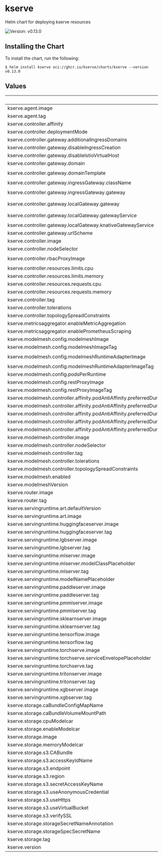 # kserve

Helm chart for deploying kserve resources

![Version: v0.13.0](https://img.shields.io/badge/Version-v0.13.0-informational?style=flat-square)

## Installing the Chart

To install the chart, run the following:

```console
$ helm install kserve oci://ghcr.io/kserve/charts/kserve --version v0.13.0
```

## Values

| Key | Type | Default | Description |
|-----|------|---------|-------------|
| kserve.agent.image | string | `"kserve/agent"` |  |
| kserve.agent.tag | string | `"v0.13.0"` |  |
| kserve.controller.affinity | object | `{}` |  |
| kserve.controller.deploymentMode | string | `"Serverless"` |  |
| kserve.controller.gateway.additionalIngressDomains | list | `[]` |  |
| kserve.controller.gateway.disableIngressCreation | bool | `false` |  |
| kserve.controller.gateway.disableIstioVirtualHost | bool | `false` |  |
| kserve.controller.gateway.domain | string | `"example.com"` |  |
| kserve.controller.gateway.domainTemplate | string | `"{{ .Name }}-{{ .Namespace }}.{{ .IngressDomain }}"` |  |
| kserve.controller.gateway.ingressGateway.className | string | `"istio"` |  |
| kserve.controller.gateway.ingressGateway.gateway | string | `"knative-serving/knative-ingress-gateway"` |  |
| kserve.controller.gateway.localGateway.gateway | string | `"knative-serving/knative-local-gateway"` |  |
| kserve.controller.gateway.localGateway.gatewayService | string | `"knative-local-gateway.istio-system.svc.cluster.local"` |  |
| kserve.controller.gateway.localGateway.knativeGatewayService | string | `""` |  |
| kserve.controller.gateway.urlScheme | string | `"http"` |  |
| kserve.controller.image | string | `"kserve/kserve-controller"` |  |
| kserve.controller.nodeSelector | object | `{}` |  |
| kserve.controller.rbacProxyImage | string | `"gcr.io/kubebuilder/kube-rbac-proxy:v0.13.1"` |  |
| kserve.controller.resources.limits.cpu | string | `"100m"` |  |
| kserve.controller.resources.limits.memory | string | `"300Mi"` |  |
| kserve.controller.resources.requests.cpu | string | `"100m"` |  |
| kserve.controller.resources.requests.memory | string | `"300Mi"` |  |
| kserve.controller.tag | string | `"v0.13.0"` |  |
| kserve.controller.tolerations | list | `[]` |  |
| kserve.controller.topologySpreadConstraints | list | `[]` |  |
| kserve.metricsaggregator.enableMetricAggregation | string | `"false"` |  |
| kserve.metricsaggregator.enablePrometheusScraping | string | `"false"` |  |
| kserve.modelmesh.config.modelmeshImage | string | `"kserve/modelmesh"` |  |
| kserve.modelmesh.config.modelmeshImageTag | string | `"v0.12.0-rc0"` |  |
| kserve.modelmesh.config.modelmeshRuntimeAdapterImage | string | `"kserve/modelmesh-runtime-adapter"` |  |
| kserve.modelmesh.config.modelmeshRuntimeAdapterImageTag | string | `"v0.12.0-rc0"` |  |
| kserve.modelmesh.config.podsPerRuntime | int | `2` |  |
| kserve.modelmesh.config.restProxyImage | string | `"kserve/rest-proxy"` |  |
| kserve.modelmesh.config.restProxyImageTag | string | `"v0.12.0-rc0"` |  |
| kserve.modelmesh.controller.affinity.podAntiAffinity.preferredDuringSchedulingIgnoredDuringExecution[0].podAffinityTerm.labelSelector.matchExpressions[0].key | string | `"control-plane"` |  |
| kserve.modelmesh.controller.affinity.podAntiAffinity.preferredDuringSchedulingIgnoredDuringExecution[0].podAffinityTerm.labelSelector.matchExpressions[0].operator | string | `"In"` |  |
| kserve.modelmesh.controller.affinity.podAntiAffinity.preferredDuringSchedulingIgnoredDuringExecution[0].podAffinityTerm.labelSelector.matchExpressions[0].values[0] | string | `"modelmesh-controller"` |  |
| kserve.modelmesh.controller.affinity.podAntiAffinity.preferredDuringSchedulingIgnoredDuringExecution[0].podAffinityTerm.topologyKey | string | `"topology.kubernetes.io/zone"` |  |
| kserve.modelmesh.controller.affinity.podAntiAffinity.preferredDuringSchedulingIgnoredDuringExecution[0].weight | int | `100` |  |
| kserve.modelmesh.controller.image | string | `"kserve/modelmesh-controller"` |  |
| kserve.modelmesh.controller.nodeSelector | object | `{}` |  |
| kserve.modelmesh.controller.tag | string | `"v0.12.0-rc0"` |  |
| kserve.modelmesh.controller.tolerations | list | `[]` |  |
| kserve.modelmesh.controller.topologySpreadConstraints | list | `[]` |  |
| kserve.modelmesh.enabled | bool | `true` |  |
| kserve.modelmeshVersion | string | `"v0.12.0-rc0"` |  |
| kserve.router.image | string | `"kserve/router"` |  |
| kserve.router.tag | string | `"v0.13.0"` |  |
| kserve.servingruntime.art.defaultVersion | string | `"v0.13.0"` |  |
| kserve.servingruntime.art.image | string | `"kserve/art-explainer"` |  |
| kserve.servingruntime.huggingfaceserver.image | string | `"kserve/huggingfaceserver"` |  |
| kserve.servingruntime.huggingfaceserver.tag | string | `"v0.13.0"` |  |
| kserve.servingruntime.lgbserver.image | string | `"kserve/lgbserver"` |  |
| kserve.servingruntime.lgbserver.tag | string | `"v0.13.0"` |  |
| kserve.servingruntime.mlserver.image | string | `"docker.io/seldonio/mlserver"` |  |
| kserve.servingruntime.mlserver.modelClassPlaceholder | string | `"{{.Labels.modelClass}}"` |  |
| kserve.servingruntime.mlserver.tag | string | `"1.3.2"` |  |
| kserve.servingruntime.modelNamePlaceholder | string | `"{{.Name}}"` |  |
| kserve.servingruntime.paddleserver.image | string | `"kserve/paddleserver"` |  |
| kserve.servingruntime.paddleserver.tag | string | `"v0.13.0"` |  |
| kserve.servingruntime.pmmlserver.image | string | `"kserve/pmmlserver"` |  |
| kserve.servingruntime.pmmlserver.tag | string | `"v0.13.0"` |  |
| kserve.servingruntime.sklearnserver.image | string | `"kserve/sklearnserver"` |  |
| kserve.servingruntime.sklearnserver.tag | string | `"v0.13.0"` |  |
| kserve.servingruntime.tensorflow.image | string | `"tensorflow/serving"` |  |
| kserve.servingruntime.tensorflow.tag | string | `"2.6.2"` |  |
| kserve.servingruntime.torchserve.image | string | `"pytorch/torchserve-kfs"` |  |
| kserve.servingruntime.torchserve.serviceEnvelopePlaceholder | string | `"{{.Labels.serviceEnvelope}}"` |  |
| kserve.servingruntime.torchserve.tag | string | `"0.9.0"` |  |
| kserve.servingruntime.tritonserver.image | string | `"nvcr.io/nvidia/tritonserver"` |  |
| kserve.servingruntime.tritonserver.tag | string | `"23.05-py3"` |  |
| kserve.servingruntime.xgbserver.image | string | `"kserve/xgbserver"` |  |
| kserve.servingruntime.xgbserver.tag | string | `"v0.13.0"` |  |
| kserve.storage.caBundleConfigMapName | string | `""` |  |
| kserve.storage.caBundleVolumeMountPath | string | `"/etc/ssl/custom-certs"` |  |
| kserve.storage.cpuModelcar | string | `"10m"` |  |
| kserve.storage.enableModelcar | bool | `false` |  |
| kserve.storage.image | string | `"kserve/storage-initializer"` |  |
| kserve.storage.memoryModelcar | string | `"15Mi"` |  |
| kserve.storage.s3.CABundle | string | `""` |  |
| kserve.storage.s3.accessKeyIdName | string | `"AWS_ACCESS_KEY_ID"` |  |
| kserve.storage.s3.endpoint | string | `""` |  |
| kserve.storage.s3.region | string | `""` |  |
| kserve.storage.s3.secretAccessKeyName | string | `"AWS_SECRET_ACCESS_KEY"` |  |
| kserve.storage.s3.useAnonymousCredential | string | `""` |  |
| kserve.storage.s3.useHttps | string | `""` |  |
| kserve.storage.s3.useVirtualBucket | string | `""` |  |
| kserve.storage.s3.verifySSL | string | `""` |  |
| kserve.storage.storageSecretNameAnnotation | string | `"serving.kserve.io/secretName"` |  |
| kserve.storage.storageSpecSecretName | string | `"storage-config"` |  |
| kserve.storage.tag | string | `"v0.13.0"` |  |
| kserve.version | string | `"v0.13.0"` |  |
